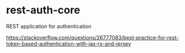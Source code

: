 # rest-auth-core
REST application for authentication


https://stackoverflow.com/questions/26777083/best-practice-for-rest-token-based-authentication-with-jax-rs-and-jersey